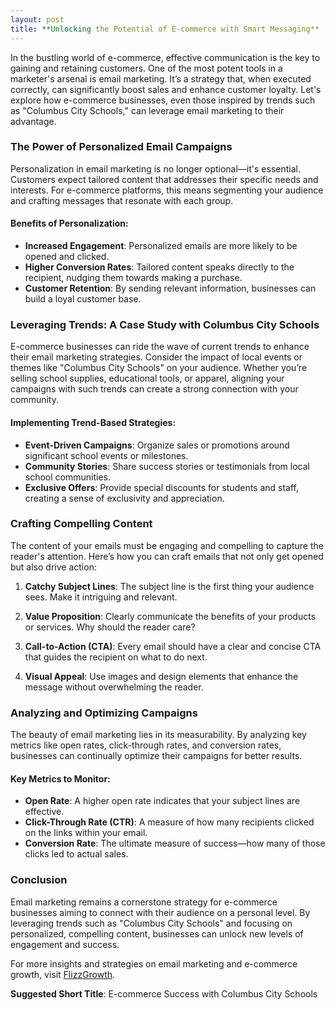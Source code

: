 ```yaml
---
layout: post
title: **Unlocking the Potential of E-commerce with Smart Messaging**
---
```



In the bustling world of e-commerce, effective communication is the key to gaining and retaining customers. One of the most potent tools in a marketer's arsenal is email marketing. It’s a strategy that, when executed correctly, can significantly boost sales and enhance customer loyalty. Let's explore how e-commerce businesses, even those inspired by trends such as "Columbus City Schools," can leverage email marketing to their advantage.

### The Power of Personalized Email Campaigns

Personalization in email marketing is no longer optional—it's essential. Customers expect tailored content that addresses their specific needs and interests. For e-commerce platforms, this means segmenting your audience and crafting messages that resonate with each group.

#### Benefits of Personalization:
- **Increased Engagement**: Personalized emails are more likely to be opened and clicked.
- **Higher Conversion Rates**: Tailored content speaks directly to the recipient, nudging them towards making a purchase.
- **Customer Retention**: By sending relevant information, businesses can build a loyal customer base.

### Leveraging Trends: A Case Study with Columbus City Schools

E-commerce businesses can ride the wave of current trends to enhance their email marketing strategies. Consider the impact of local events or themes like "Columbus City Schools" on your audience. Whether you’re selling school supplies, educational tools, or apparel, aligning your campaigns with such trends can create a strong connection with your community.

#### Implementing Trend-Based Strategies:
- **Event-Driven Campaigns**: Organize sales or promotions around significant school events or milestones.
- **Community Stories**: Share success stories or testimonials from local school communities.
- **Exclusive Offers**: Provide special discounts for students and staff, creating a sense of exclusivity and appreciation.

### Crafting Compelling Content

The content of your emails must be engaging and compelling to capture the reader's attention. Here’s how you can craft emails that not only get opened but also drive action:

1. **Catchy Subject Lines**: The subject line is the first thing your audience sees. Make it intriguing and relevant.
   
2. **Value Proposition**: Clearly communicate the benefits of your products or services. Why should the reader care?

3. **Call-to-Action (CTA)**: Every email should have a clear and concise CTA that guides the recipient on what to do next.

4. **Visual Appeal**: Use images and design elements that enhance the message without overwhelming the reader.

### Analyzing and Optimizing Campaigns

The beauty of email marketing lies in its measurability. By analyzing key metrics like open rates, click-through rates, and conversion rates, businesses can continually optimize their campaigns for better results.

#### Key Metrics to Monitor:
- **Open Rate**: A higher open rate indicates that your subject lines are effective.
- **Click-Through Rate (CTR)**: A measure of how many recipients clicked on the links within your email.
- **Conversion Rate**: The ultimate measure of success—how many of those clicks led to actual sales.

### Conclusion

Email marketing remains a cornerstone strategy for e-commerce businesses aiming to connect with their audience on a personal level. By leveraging trends such as "Columbus City Schools" and focusing on personalized, compelling content, businesses can unlock new levels of engagement and success.

For more insights and strategies on email marketing and e-commerce growth, visit [FlizzGrowth](https://flizzgrowth.com).

**Suggested Short Title**: E-commerce Success with Columbus City Schools
